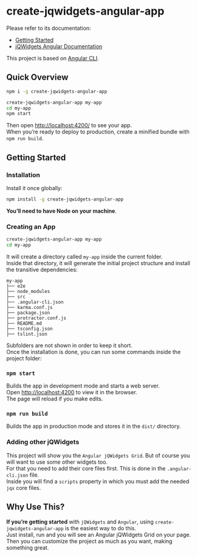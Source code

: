 # create-jqwidgets-angular-app
Please refer to its documentation:
  - [Getting Started](https://github.com/jqwidgets/create-jqwidgets-angular-app/blob/master/README.md#getting-started) 
  - [jQWidgets Angular Documentation](http://www.jqwidgets.com/angular-components-documentation/)

This project is based on [Angular CLI](https://cli.angular.io/).

## Quick Overview
```sh
npm i -g create-jqwidgets-angular-app 

create-jqwidgets-angular-app my-app
cd my-app
npm start
```

Then open [http://localhost:4200/](http://localhost:4200/) to see your app.<br>
When you’re ready to deploy to production, create a minified bundle with `npm run build`.

## Getting Started

### Installation

Install it once globally:

```sh
npm install -g create-jqwidgets-angular-app
```

**You’ll need to have Node on your machine**.

### Creating an App

```sh
create-jqwidgets-angular-app my-app
cd my-app
```

It will create a directory called `my-app` inside the current folder.<br>
Inside that directory, it will generate the initial project structure and install the transitive dependencies:

```
my-app
├── e2e
├── node_modules
├── src
├── .angular-cli.json
├── karma.conf.js
├── package.json
├── protractor.conf.js
├── README.md
├── tsconfig.json
├── tslint.json
```

Subfolders are not shown in order to keep it short.<br>
Once the installation is done, you can run some commands inside the project folder:

### `npm start`
Builds the app in development mode and starts a web server. <br />
Open [http://localhost:4200](http://localhost:4200) to view it in the browser. <br />
The page will reload if you make edits.

### `npm run build`
Builds the app in production mode and stores it in the `dist/` directory.

### Adding other jQWidgets

This project will show you the `Angular jQWidgets Grid`. But of course you will want to use some other widgets too. <br />
For that you need to add their core files first. This is done in the `.angular-cli.json` file. <br />
Inside you will find a `scripts` property in which you must add the needed `jqx` core files. 

## Why Use This?

**If you’re getting started** with `jQWidgets` and `Angular`, using `create-jqwidgets-angular-app` is the easiest way to do this.  <br />
Just install, run and you will see an Angular jQWidgets Grid on your page. <br />
Then you can customize the project as much as you want, making something great.
